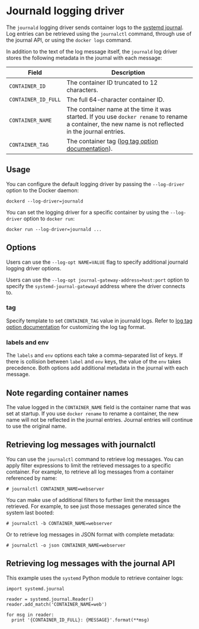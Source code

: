 <!--[metadata]>
+++
aliases = ["/engine/reference/logging/journald/"]
title = "Journald logging driver"
description = "Describes how to use the fluentd logging driver."
keywords = ["Journald, docker, logging, driver"]
[menu.main]
parent = "smn_logging"
+++
<![end-metadata]-->

# Journald logging driver

The `journald` logging driver sends container logs to the [systemd
journal](http://www.freedesktop.org/software/systemd/man/systemd-journald.service.html).  Log entries can be retrieved using the `journalctl`
command, through use of the journal API, or using the `docker logs` command.

In addition to the text of the log message itself, the `journald` log
driver stores the following metadata in the journal with each message:

| Field               | Description |
----------------------|-------------|
| `CONTAINER_ID`      | The container ID truncated to 12 characters. |
| `CONTAINER_ID_FULL` | The full 64-character container ID. |
| `CONTAINER_NAME`    | The container name at the time it was started. If you use `docker rename` to rename a container, the new name is not reflected in the journal entries. |
| `CONTAINER_TAG`     | The container tag ([log tag option documentation](log_tags.md)). |

## Usage

You can configure the default logging driver by passing the
`--log-driver` option to the Docker daemon:

    dockerd --log-driver=journald

You can set the logging driver for a specific container by using the
`--log-driver` option to `docker run`:

    docker run --log-driver=journald ...

## Options

Users can use the `--log-opt NAME=VALUE` flag to specify additional
journald logging driver options.

Users can use the `--log-opt journal-gateway-address=host:port` option to
specify the `systemd-journal-gatewayd` address where the driver connects to.

### tag

Specify template to set `CONTAINER_TAG` value in journald logs. Refer to
[log tag option documentation](log_tags.md) for customizing the log tag format.

### labels and env

The `labels` and `env` options each take a comma-separated list of keys. If there is collision between `label` and `env` keys, the value of the `env` takes precedence. Both options add additional metadata in the journal with each message.

## Note regarding container names

The value logged in the `CONTAINER_NAME` field is the container name
that was set at startup.  If you use `docker rename` to rename a
container, the new name will not be reflected in the journal entries.
Journal entries will continue to use the original name.

## Retrieving log messages with journalctl

You can use the `journalctl` command to retrieve log messages.  You
can apply filter expressions to limit the retrieved messages to a
specific container.  For example, to retrieve all log messages from a
container referenced by name:

    # journalctl CONTAINER_NAME=webserver

You can make use of additional filters to further limit the messages
retrieved.  For example, to see just those messages generated since
the system last booted:

    # journalctl -b CONTAINER_NAME=webserver

Or to retrieve log messages in JSON format with complete metadata:

    # journalctl -o json CONTAINER_NAME=webserver

## Retrieving log messages with the journal API

This example uses the `systemd` Python module to retrieve container
logs:

    import systemd.journal

    reader = systemd.journal.Reader()
    reader.add_match('CONTAINER_NAME=web')

    for msg in reader:
      print '{CONTAINER_ID_FULL}: {MESSAGE}'.format(**msg)

